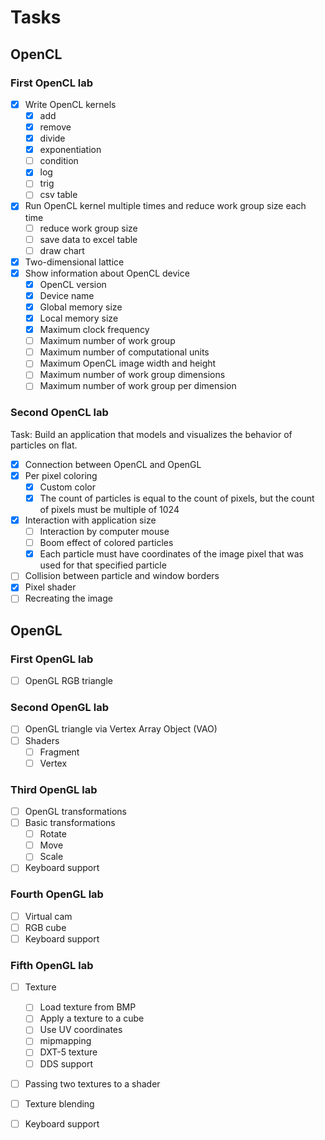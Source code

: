 # Tasks
## OpenCL
### First OpenCL lab
- [x] Write OpenCL kernels
    - [x] add
    - [x] remove
    - [x] divide
    - [x] exponentiation
    - [ ] condition
    - [x] log
    - [ ] trig
    - [ ] csv table
- [x] Run OpenCL kernel multiple times and reduce work group size each time
    - [ ] reduce work group size
    - [ ] save data to excel table
    - [ ] draw chart
- [x] Two-dimensional lattice
- [x] Show information about OpenCL device
    - [x] OpenCL version
    - [x] Device name
    - [x] Global memory size
    - [x] Local memory size
    - [x] Maximum clock frequency
    - [ ] Maximum number of work group
    - [ ] Maximum number of computational units
    - [ ] Maximum OpenCL image width and height
    - [ ] Maximum number of work group dimensions
    - [ ] Maximum number of work group per dimension

### Second OpenCL lab
Task: Build an application that models and visualizes the behavior of particles on flat.

- [x] Connection between OpenCL and OpenGL
- [x] Per pixel coloring
    - [x] Custom color
    - [x] The count of particles is equal to the count of pixels, but the count of pixels must be multiple of 1024
- [x] Interaction with application size
    - [ ] Interaction by computer mouse
    - [ ] Boom effect of colored particles
    - [x] Each particle must have coordinates of the image pixel that was used for that specified particle
- [ ] Collision between particle and window borders
- [x] Pixel shader
- [ ] Recreating the image

## OpenGL
### First OpenGL lab
- [ ] OpenGL RGB triangle

### Second OpenGL lab
- [ ] OpenGL triangle via Vertex Array Object (VAO)
- [ ] Shaders
    - [ ] Fragment
    - [ ] Vertex

### Third OpenGL lab
- [ ] OpenGL transformations
- [ ] Basic transformations
    - [ ]  Rotate
    - [ ]  Move
    - [ ] Scale
- [ ] Keyboard support

### Fourth OpenGL lab
- [ ] Virtual cam
- [ ] RGB cube
- [ ] Keyboard support

### Fifth OpenGL lab
- [ ] Texture
    - [ ] Load texture from BMP
    - [ ] Apply a texture to a cube
    - [ ] Use UV coordinates
    - [ ] mipmapping
    - [ ] DXT-5 texture
    - [ ] DDS support
- [ ] Passing two textures to a shader
- [ ] Texture blending
- [ ] Keyboard support

